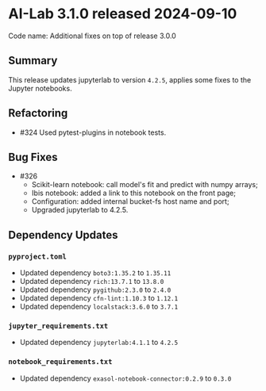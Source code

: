 # AI-Lab 3.1.0 released 2024-09-10

Code name: Additional fixes on top of release 3.0.0

## Summary

This release updates jupyterlab to version `4.2.5`, applies some fixes to the Jupyter notebooks.

## Refactoring

* #324 Used pytest-plugins in notebook tests.

## Bug Fixes

* #326
  - Scikit-learn notebook: call model's fit and predict with numpy arrays;
  - Ibis notebook: added a link to this notebook on the front page;
  - Configuration: added internal bucket-fs host name and port;
  - Upgraded jupyterlab to 4.2.5.

## Dependency Updates

### `pyproject.toml`

* Updated dependency `boto3:1.35.2` to `1.35.11`
* Updated dependency `rich:13.7.1` to `13.8.0`
* Updated dependency `pygithub:2.3.0` to `2.4.0`
* Updated dependency `cfn-lint:1.10.3` to `1.12.1`
* Updated dependency `localstack:3.6.0` to `3.7.1`

### `jupyter_requirements.txt`

* Updated dependency `jupyterlab:4.1.1` to `4.2.5`

### `notebook_requirements.txt`

* Updated dependency `exasol-notebook-connector:0.2.9` to `0.3.0`
